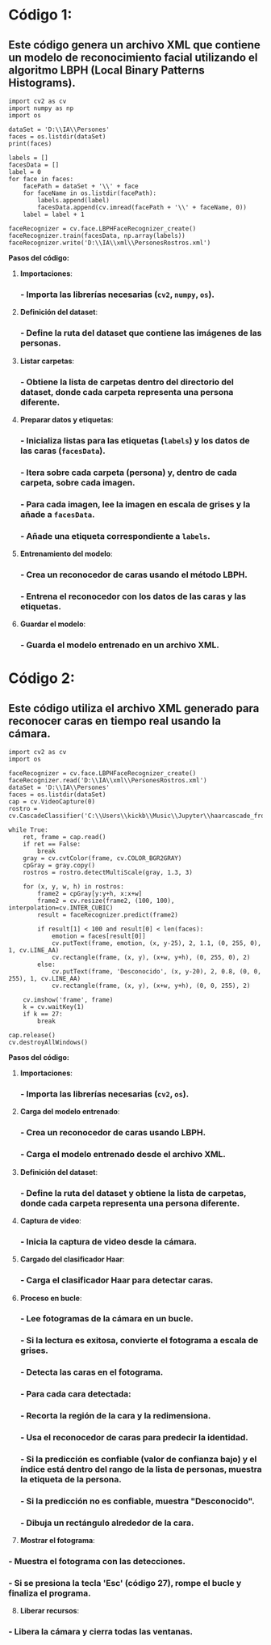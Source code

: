 

# Código 1:
## Este código genera un archivo XML que contiene un modelo de reconocimiento facial utilizando el algoritmo LBPH (Local Binary Patterns Histograms).

```
import cv2 as cv 
import numpy as np 
import os

dataSet = 'D:\\IA\\Persones'
faces = os.listdir(dataSet)
print(faces)

labels = []
facesData = []
label = 0 
for face in faces:
    facePath = dataSet + '\\' + face
    for faceName in os.listdir(facePath):
        labels.append(label)
        facesData.append(cv.imread(facePath + '\\' + faceName, 0))
    label = label + 1

faceRecognizer = cv.face.LBPHFaceRecognizer_create()
faceRecognizer.train(facesData, np.array(labels))
faceRecognizer.write('D:\\IA\\xml\\PersonesRostros.xml')
```

**Pasos del código:**

1. **Importaciones**:
   ### - Importa las librerías necesarias (`cv2`, `numpy`, `os`).

2. **Definición del dataset**:
   ### - Define la ruta del dataset que contiene las imágenes de las personas.

3. **Listar carpetas**:
   ### - Obtiene la lista de carpetas dentro del directorio del dataset, donde cada carpeta representa una persona diferente.

4. **Preparar datos y etiquetas**:
   ### - Inicializa listas para las etiquetas (`labels`) y los datos de las caras (`facesData`).
   ### - Itera sobre cada carpeta (persona) y, dentro de cada carpeta, sobre cada imagen.
   ### - Para cada imagen, lee la imagen en escala de grises y la añade a `facesData`.
   ### - Añade una etiqueta correspondiente a `labels`.

5. **Entrenamiento del modelo**:
   ### - Crea un reconocedor de caras usando el método LBPH.
   ### - Entrena el reconocedor con los datos de las caras y las etiquetas.

6. **Guardar el modelo**:
   ### - Guarda el modelo entrenado en un archivo XML.

# Código 2:
## Este código utiliza el archivo XML generado para reconocer caras en tiempo real usando la cámara.

```
import cv2 as cv
import os

faceRecognizer = cv.face.LBPHFaceRecognizer_create()
faceRecognizer.read('D:\\IA\\xml\\PersonesRostros.xml')
dataSet = 'D:\\IA\\Persones'
faces = os.listdir(dataSet)
cap = cv.VideoCapture(0)
rostro = cv.CascadeClassifier('C:\\Users\\kickb\\Music\\Jupyter\\haarcascade_frontalface_alt.xml')

while True:
    ret, frame = cap.read()
    if ret == False: 
        break
    gray = cv.cvtColor(frame, cv.COLOR_BGR2GRAY)
    cpGray = gray.copy()
    rostros = rostro.detectMultiScale(gray, 1.3, 3)
    
    for (x, y, w, h) in rostros:
        frame2 = cpGray[y:y+h, x:x+w]
        frame2 = cv.resize(frame2, (100, 100), interpolation=cv.INTER_CUBIC)
        result = faceRecognizer.predict(frame2)
        
        if result[1] < 100 and result[0] < len(faces):
            emotion = faces[result[0]]
            cv.putText(frame, emotion, (x, y-25), 2, 1.1, (0, 255, 0), 1, cv.LINE_AA)
            cv.rectangle(frame, (x, y), (x+w, y+h), (0, 255, 0), 2)
        else:
            cv.putText(frame, 'Desconocido', (x, y-20), 2, 0.8, (0, 0, 255), 1, cv.LINE_AA)
            cv.rectangle(frame, (x, y), (x+w, y+h), (0, 0, 255), 2)
    
    cv.imshow('frame', frame)
    k = cv.waitKey(1)
    if k == 27:
        break

cap.release()
cv.destroyAllWindows()
```

**Pasos del código:**

1. **Importaciones**:
   ### - Importa las librerías necesarias (`cv2`, `os`).

2. **Carga del modelo entrenado**:
   ### - Crea un reconocedor de caras usando LBPH.
   ### - Carga el modelo entrenado desde el archivo XML.

3. **Definición del dataset**:
   ### - Define la ruta del dataset y obtiene la lista de carpetas, donde cada carpeta representa una persona diferente.

4. **Captura de video**:
   ### - Inicia la captura de video desde la cámara.

5. **Cargado del clasificador Haar**:
   ### - Carga el clasificador Haar para detectar caras.

6. **Proceso en bucle**:
   ### - Lee fotogramas de la cámara en un bucle.
   ### - Si la lectura es exitosa, convierte el fotograma a escala de grises.
   ### - Detecta las caras en el fotograma.
   ### - Para cada cara detectada:
   ###  - Recorta la región de la cara y la redimensiona.
   ###  - Usa el reconocedor de caras para predecir la identidad.
   ###  - Si la predicción es confiable (valor de confianza bajo) y el índice está dentro del rango de la lista de personas, muestra la etiqueta de la persona.
   ###  - Si la predicción no es confiable, muestra "Desconocido".
   ###  - Dibuja un rectángulo alrededor de la cara.

7. **Mostrar el fotograma**:
  ### - Muestra el fotograma con las detecciones.
  ### - Si se presiona la tecla 'Esc' (código 27), rompe el bucle y finaliza el programa.

8. **Liberar recursos**:
  ### - Libera la cámara y cierra todas las ventanas.